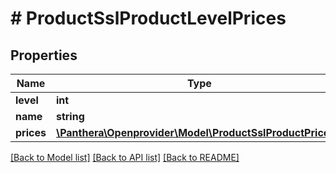 # # ProductSslProductLevelPrices

## Properties

Name | Type | Description | Notes
------------ | ------------- | ------------- | -------------
**level** | **int** |  | [optional]
**name** | **string** |  | [optional]
**prices** | [**\Panthera\Openprovider\Model\ProductSslProductPrices[]**](ProductSslProductPrices.md) |  | [optional]

[[Back to Model list]](../../README.md#models) [[Back to API list]](../../README.md#endpoints) [[Back to README]](../../README.md)
